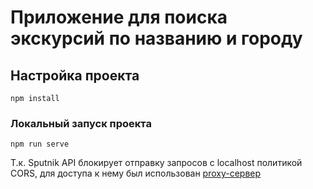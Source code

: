 # Приложение для поиска экскурсий по названию и городу

## Настройка проекта

```
npm install
```

### Локальный запуск проекта

```
npm run serve
```

Т.к. Sputnik API блокирует отправку запросов с localhost политикой CORS, для доступа к нему был
использован [proxy-сервер](https://github.com/Freeboard/thingproxy)
